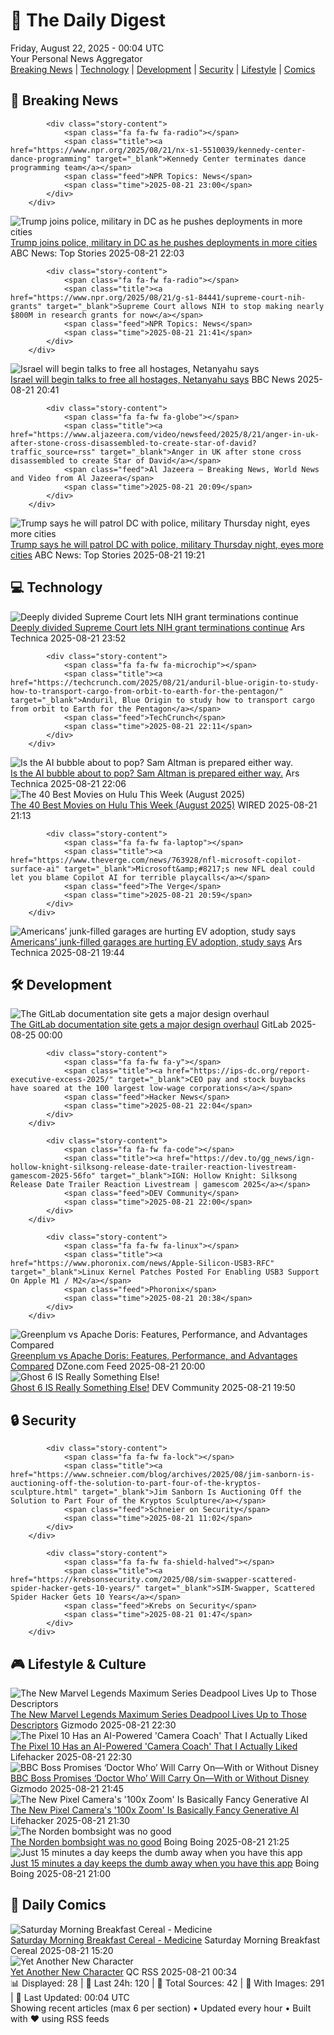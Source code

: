 <!-- Processing 54 RSS feeds at 2025-08-22 00:04:38 UTC -->
<!-- Processing: XKCD -->
<!-- Processing: Saturday Morning Breakfast Cereal -->
<!-- Processing: Penny Arcade -->
<!-- Processing: Poorly Drawn Lines -->
<!-- Processing: Garfield -->
<!-- Processing: Cyanide & Happiness -->
<!-- Processing: NPR News -->
<!-- Processing: Associated Press Breaking -->
<!-- Processing: Guardian World News -->
<!-- Processing: TechCrunch -->
<!-- Processing: Ars Technica -->
<!-- Processing: O'Reilly Radar -->
<!-- Processing: WIRED -->
<!-- Processing: Slashdot -->
<!-- Processing: Phoronix Linux News -->
<!-- Processing: It's FOSS -->
<!-- Processing: OMG! Ubuntu -->
<!-- Processing: Linux.com -->
<!-- Processing: GitHub Blog -->
<!-- Processing: GitLab Blog -->
<!-- Processing: Lifehacker -->
<!-- Processing: Boing Boing -->
<!-- Processing: Krebs on Security -->
<!-- Processing: Schneier on Security -->
<!-- Generated 8 new posts out of 24 feeds processed -->
<div class="newspaper-header">
    <h1 class="newspaper-title">📰 The Daily Digest</h1>
    <div class="newspaper-date">Friday, August 22, 2025 - 00:04 UTC</div>
    <div class="newspaper-subtitle">Your Personal News Aggregator</div>
</div>

<div class="newspaper-nav">
    <a href="#breaking">Breaking News</a> |
    <a href="#tech">Technology</a> |
    <a href="#dev">Development</a> |
    <a href="#security">Security</a> |
    <a href="#lifestyle">Lifestyle</a> |
    <a href="#webcomics">Comics</a>
</div>

<div class="news-section breaking-news" id="breaking">
<h2 class="section-header">🚨 Breaking News</h2>
<div class="stories-container">
<div class="story">
            
            <div class="story-content">
                <span class="fa fa-fw fa-radio"></span>
                <span class="title"><a href="https://www.npr.org/2025/08/21/nx-s1-5510039/kennedy-center-dance-programming" target="_blank">Kennedy Center terminates dance programming team</a></span>
                <span class="feed">NPR Topics: News</span>
                <span class="time">2025-08-21 23:00</span>
            </div>
        </div>
<div class="story">
            <img src="https://s.abcnews.com/images/US/donald-trump-5-gty-gmh-250821_1755813112349_hpMain_4x3t_384.jpg" alt="Trump joins police, military in DC as he pushes deployments in more cities" class="story-image" loading="lazy" onerror="this.style.display='none'">
            <div class="story-content">
                <span class="fa fa-fw fa-tv"></span>
                <span class="title"><a href="https://abcnews.go.com/Politics/trump-police-military-patrol-dc-thursday-night/story?id=124853091" target="_blank">Trump joins police, military in DC as he pushes deployments in more cities</a></span>
                <span class="feed">ABC News: Top Stories</span>
                <span class="time">2025-08-21 22:03</span>
            </div>
        </div>
<div class="story">
            
            <div class="story-content">
                <span class="fa fa-fw fa-radio"></span>
                <span class="title"><a href="https://www.npr.org/2025/08/21/g-s1-84441/supreme-court-nih-grants" target="_blank">Supreme Court allows NIH to stop making nearly $800M in research grants for now</a></span>
                <span class="feed">NPR Topics: News</span>
                <span class="time">2025-08-21 21:41</span>
            </div>
        </div>
<div class="story">
            <img src="https://ichef.bbci.co.uk/ace/standard/240/cpsprodpb/92f4/live/7dc7bd50-7ec3-11f0-83cc-c5da98c419b8.jpg" alt="Israel will begin talks to free all hostages, Netanyahu says" class="story-image" loading="lazy" onerror="this.style.display='none'">
            <div class="story-content">
                <span class="fa fa-fw fa-earth-americas"></span>
                <span class="title"><a href="https://www.bbc.com/news/articles/c754kknw2g2o?at_medium=RSS&at_campaign=rss" target="_blank">Israel will begin talks to free all hostages, Netanyahu says</a></span>
                <span class="feed">BBC News</span>
                <span class="time">2025-08-21 20:41</span>
            </div>
        </div>
<div class="story">
            
            <div class="story-content">
                <span class="fa fa-fw fa-globe"></span>
                <span class="title"><a href="https://www.aljazeera.com/video/newsfeed/2025/8/21/anger-in-uk-after-stone-cross-disassembled-to-create-star-of-david?traffic_source=rss" target="_blank">Anger in UK after stone cross disassembled to create Star of David</a></span>
                <span class="feed">Al Jazeera – Breaking News, World News and Video from Al Jazeera</span>
                <span class="time">2025-08-21 20:09</span>
            </div>
        </div>
<div class="story">
            <img src="https://s.abcnews.com/images/Politics/national-guard-02-gty-jef-250821_1755778060127_hpMain_4x3t_384.jpg" alt="Trump says he will patrol DC with police, military Thursday night, eyes more cities" class="story-image" loading="lazy" onerror="this.style.display='none'">
            <div class="story-content">
                <span class="fa fa-fw fa-tv"></span>
                <span class="title"><a href="https://abcnews.go.com/Politics/trump-police-military-patrol-dc-thursday-night/story?id=124853091" target="_blank">Trump says he will patrol DC with police, military Thursday night, eyes more cities</a></span>
                <span class="feed">ABC News: Top Stories</span>
                <span class="time">2025-08-21 19:21</span>
            </div>
        </div>
</div>
</div>
<div class="news-section tech-news" id="tech">
<h2 class="section-header">💻 Technology</h2>
<div class="stories-container">
<div class="story">
            <img src="https://cdn.arstechnica.net/wp-content/uploads/2025/08/GettyImages-2202764189-500x500.jpg" alt="Deeply divided Supreme Court lets NIH grant terminations continue" class="story-image" loading="lazy" onerror="this.style.display='none'">
            <div class="story-content">
                <span class="fa fa-fw fa-cog"></span>
                <span class="title"><a href="https://arstechnica.com/science/2025/08/deeply-divided-supreme-court-lets-nih-grant-terminations-continue/" target="_blank">Deeply divided Supreme Court lets NIH grant terminations continue</a></span>
                <span class="feed">Ars Technica</span>
                <span class="time">2025-08-21 23:52</span>
            </div>
        </div>
<div class="story">
            
            <div class="story-content">
                <span class="fa fa-fw fa-microchip"></span>
                <span class="title"><a href="https://techcrunch.com/2025/08/21/anduril-blue-origin-to-study-how-to-transport-cargo-from-orbit-to-earth-for-the-pentagon/" target="_blank">Anduril, Blue Origin to study how to transport cargo from orbit to Earth for the Pentagon</a></span>
                <span class="feed">TechCrunch</span>
                <span class="time">2025-08-21 22:11</span>
            </div>
        </div>
<div class="story">
            <img src="https://cdn.arstechnica.net/wp-content/uploads/2025/02/GettyImages-2198353376-scaled-500x500-1739457503.jpg" alt="Is the AI bubble about to pop? Sam Altman is prepared either way." class="story-image" loading="lazy" onerror="this.style.display='none'">
            <div class="story-content">
                <span class="fa fa-fw fa-cog"></span>
                <span class="title"><a href="https://arstechnica.com/information-technology/2025/08/sam-altman-calls-ai-a-bubble-while-seeking-500b-valuation-for-openai/" target="_blank">Is the AI bubble about to pop? Sam Altman is prepared either way.</a></span>
                <span class="feed">Ars Technica</span>
                <span class="time">2025-08-21 22:06</span>
            </div>
        </div>
<div class="story">
            <img src="https://media.wired.com/photos/68a34ed5a7b1e72a7de4e291/master/pass/culture_johnwick_GettyImages-1146739180.jpg" alt="The 40 Best Movies on Hulu This Week (August 2025)" class="story-image" loading="lazy" onerror="this.style.display='none'">
            <div class="story-content">
                <span class="fa fa-fw fa-bolt"></span>
                <span class="title"><a href="https://www.wired.com/story/best-movies-hulu-right-now/" target="_blank">The 40 Best Movies on Hulu This Week (August 2025)</a></span>
                <span class="feed">WIRED</span>
                <span class="time">2025-08-21 21:13</span>
            </div>
        </div>
<div class="story">
            
            <div class="story-content">
                <span class="fa fa-fw fa-laptop"></span>
                <span class="title"><a href="https://www.theverge.com/news/763928/nfl-microsoft-copilot-surface-ai" target="_blank">Microsoft&amp;#8217;s new NFL deal could let you blame Copilot AI for terrible playcalls</a></span>
                <span class="feed">The Verge</span>
                <span class="time">2025-08-21 20:59</span>
            </div>
        </div>
<div class="story">
            <img src="https://cdn.arstechnica.net/wp-content/uploads/2025/08/GettyImages-1155895603-500x500.jpg" alt="Americans’ junk-filled garages are hurting EV adoption, study says" class="story-image" loading="lazy" onerror="this.style.display='none'">
            <div class="story-content">
                <span class="fa fa-fw fa-cog"></span>
                <span class="title"><a href="https://arstechnica.com/cars/2025/08/junk-filled-garages-hurt-ev-sales-as-people-dont-have-room-for-chargers/" target="_blank">Americans’ junk-filled garages are hurting EV adoption, study says</a></span>
                <span class="feed">Ars Technica</span>
                <span class="time">2025-08-21 19:44</span>
            </div>
        </div>
</div>
</div>
<div class="news-section dev-news" id="dev">
<h2 class="section-header">🛠️ Development</h2>
<div class="stories-container">
<div class="story">
            <img src="https://res.cloudinary.com/about-gitlab-com/image/upload/v1755617168/gz45eaygeb0nizf1kwyu.png" alt="The GitLab documentation site gets a major design overhaul" class="story-image" loading="lazy" onerror="this.style.display='none'">
            <div class="story-content">
                <span class="fa fa-fw fa-gitlab"></span>
                <span class="title"><a href="https://about.gitlab.com/blog/blog-post-slug/" target="_blank">The GitLab documentation site gets a major design overhaul</a></span>
                <span class="feed">GitLab</span>
                <span class="time">2025-08-25 00:00</span>
            </div>
        </div>
<div class="story">
            
            <div class="story-content">
                <span class="fa fa-fw fa-y"></span>
                <span class="title"><a href="https://ips-dc.org/report-executive-excess-2025/" target="_blank">CEO pay and stock buybacks have soared at the 100 largest low-wage corporations</a></span>
                <span class="feed">Hacker News</span>
                <span class="time">2025-08-21 22:04</span>
            </div>
        </div>
<div class="story">
            
            <div class="story-content">
                <span class="fa fa-fw fa-code"></span>
                <span class="title"><a href="https://dev.to/gg_news/ign-hollow-knight-silksong-release-date-trailer-reaction-livestream-gamescom-2025-56fo" target="_blank">IGN: Hollow Knight: Silksong Release Date Trailer Reaction Livestream | gamescom 2025</a></span>
                <span class="feed">DEV Community</span>
                <span class="time">2025-08-21 22:00</span>
            </div>
        </div>
<div class="story">
            
            <div class="story-content">
                <span class="fa fa-fw fa-linux"></span>
                <span class="title"><a href="https://www.phoronix.com/news/Apple-Silicon-USB3-RFC" target="_blank">Linux Kernel Patches Posted For Enabling USB3 Support On Apple M1 / M2</a></span>
                <span class="feed">Phoronix</span>
                <span class="time">2025-08-21 20:38</span>
            </div>
        </div>
<div class="story">
            <img src="https://dz2cdn1.dzone.com/thumbnail?fid=18570414&w=600" alt="Greenplum vs Apache Doris: Features, Performance, and Advantages Compared" class="story-image" loading="lazy" onerror="this.style.display='none'">
            <div class="story-content">
                <span class="fa fa-fw fa-newspaper"></span>
                <span class="title"><a href="https://dzone.com/articles/greenplum-vs-apache-doris-mpp-analytics-comparison" target="_blank">Greenplum vs Apache Doris: Features, Performance, and Advantages Compared</a></span>
                <span class="feed">DZone.com Feed</span>
                <span class="time">2025-08-21 20:00</span>
            </div>
        </div>
<div class="story">
            <img src="https://media2.dev.to/dynamic/image/width=800%2Cheight=%2Cfit=scale-down%2Cgravity=auto%2Cformat=auto/https%3A%2F%2Fdev-to-uploads.s3.amazonaws.com%2Fuploads%2Farticles%2Foc8h7h2zphpkhh3vdat1.png" alt="Ghost 6 IS Really Something Else!" class="story-image" loading="lazy" onerror="this.style.display='none'">
            <div class="story-content">
                <span class="fa fa-fw fa-code"></span>
                <span class="title"><a href="https://dev.to/alifar/ghost-6-is-really-something-else-46jj" target="_blank">Ghost 6 IS Really Something Else!</a></span>
                <span class="feed">DEV Community</span>
                <span class="time">2025-08-21 19:50</span>
            </div>
        </div>
</div>
</div>
<div class="news-section security-news" id="security">
<h2 class="section-header">🔒 Security</h2>
<div class="stories-container">
<div class="story">
            
            <div class="story-content">
                <span class="fa fa-fw fa-lock"></span>
                <span class="title"><a href="https://www.schneier.com/blog/archives/2025/08/jim-sanborn-is-auctioning-off-the-solution-to-part-four-of-the-kryptos-sculpture.html" target="_blank">Jim Sanborn Is Auctioning Off the Solution to Part Four of the Kryptos Sculpture</a></span>
                <span class="feed">Schneier on Security</span>
                <span class="time">2025-08-21 11:02</span>
            </div>
        </div>
<div class="story">
            
            <div class="story-content">
                <span class="fa fa-fw fa-shield-halved"></span>
                <span class="title"><a href="https://krebsonsecurity.com/2025/08/sim-swapper-scattered-spider-hacker-gets-10-years/" target="_blank">SIM-Swapper, Scattered Spider Hacker Gets 10 Years</a></span>
                <span class="feed">Krebs on Security</span>
                <span class="time">2025-08-21 01:47</span>
            </div>
        </div>
</div>
</div>
<div class="news-section lifestyle-news" id="lifestyle">
<h2 class="section-header">🎮 Lifestyle & Culture</h2>
<div class="stories-container">
<div class="story">
            <img src="https://gizmodo.com/app/uploads/2025/08/Marvel-Legends-Deadpool.jpg" alt="The New Marvel Legends Maximum Series Deadpool Lives Up to Those Descriptors" class="story-image" loading="lazy" onerror="this.style.display='none'">
            <div class="story-content">
                <span class="fa fa-fw fa-computer"></span>
                <span class="title"><a href="https://gizmodo.com/the-new-marvel-legends-maximum-series-deadpool-lives-up-to-those-descriptors-2000646467" target="_blank">The New Marvel Legends Maximum Series Deadpool Lives Up to Those Descriptors</a></span>
                <span class="feed">Gizmodo</span>
                <span class="time">2025-08-21 22:30</span>
            </div>
        </div>
<div class="story">
            <img src="https://lifehacker.com/imagery/articles/01K378W4X5ETNDD2K1HBNMM096/hero-image.jpg" alt="The Pixel 10 Has an AI-Powered &#x27;Camera Coach&#x27; That I Actually Liked" class="story-image" loading="lazy" onerror="this.style.display='none'">
            <div class="story-content">
                <span class="fa fa-fw fa-life-ring"></span>
                <span class="title"><a href="https://lifehacker.com/tech/pixel-10-ai-camera-coach?utm_medium=RSS" target="_blank">The Pixel 10 Has an AI-Powered &#x27;Camera Coach&#x27; That I Actually Liked</a></span>
                <span class="feed">Lifehacker</span>
                <span class="time">2025-08-21 22:30</span>
            </div>
        </div>
<div class="story">
            <img src="https://gizmodo.com/app/uploads/2025/07/ncuti-gatwa-doctor-who.jpg" alt="BBC Boss Promises ‘Doctor Who’ Will Carry On—With or Without Disney" class="story-image" loading="lazy" onerror="this.style.display='none'">
            <div class="story-content">
                <span class="fa fa-fw fa-computer"></span>
                <span class="title"><a href="https://gizmodo.com/doctor-who-future-bbc-boss-disney-deal-2000646368" target="_blank">BBC Boss Promises ‘Doctor Who’ Will Carry On—With or Without Disney</a></span>
                <span class="feed">Gizmodo</span>
                <span class="time">2025-08-21 21:45</span>
            </div>
        </div>
<div class="story">
            <img src="https://lifehacker.com/imagery/articles/01K375AG00T13MASFE20VEV46C/hero-image.jpg" alt="The New Pixel Camera&#x27;s &#x27;100x Zoom&#x27; Is Basically Fancy Generative AI" class="story-image" loading="lazy" onerror="this.style.display='none'">
            <div class="story-content">
                <span class="fa fa-fw fa-life-ring"></span>
                <span class="title"><a href="https://lifehacker.com/tech/googles-new-100x-zoom-made-by-google-2025?utm_medium=RSS" target="_blank">The New Pixel Camera&#x27;s &#x27;100x Zoom&#x27; Is Basically Fancy Generative AI</a></span>
                <span class="feed">Lifehacker</span>
                <span class="time">2025-08-21 21:30</span>
            </div>
        </div>
<div class="story">
            <img src="https://i0.wp.com/boingboing.net/wp-content/uploads/2025/08/shutterstock_2660241847.jpg?fit=800%2C1200&amp;quality=60&amp;ssl=1" alt="The Norden bombsight was no good" class="story-image" loading="lazy" onerror="this.style.display='none'">
            <div class="story-content">
                <span class="fa fa-fw fa-arrow-right"></span>
                <span class="title"><a href="https://boingboing.net/2025/08/21/the-norden-bombsight-was-no-good.html" target="_blank">The Norden bombsight was no good</a></span>
                <span class="feed">Boing Boing</span>
                <span class="time">2025-08-21 21:25</span>
            </div>
        </div>
<div class="story">
            <img src="https://i0.wp.com/boingboing.net/wp-content/uploads/2025/08/Headway-Premium.jpg?fit=2250%2C1500&amp;quality=60&amp;ssl=1" alt="Just 15 minutes a day keeps the dumb away when you have this app" class="story-image" loading="lazy" onerror="this.style.display='none'">
            <div class="story-content">
                <span class="fa fa-fw fa-arrow-right"></span>
                <span class="title"><a href="https://boingboing.net/2025/08/21/just-15-minutes-a-day-keeps-the-dumb-away-when-you-have-this-app.html" target="_blank">Just 15 minutes a day keeps the dumb away when you have this app</a></span>
                <span class="feed">Boing Boing</span>
                <span class="time">2025-08-21 21:00</span>
            </div>
        </div>
</div>
</div>
<div class="news-section webcomics-section" id="webcomics">
<h2 class="section-header">🎨 Daily Comics</h2>
<div class="stories-container">
<div class="story">
            <img src="https://www.smbc-comics.com/comics/1755560940-20250821.png" alt="Saturday Morning Breakfast Cereal - Medicine" class="story-image" loading="lazy" onerror="this.style.display='none'">
            <div class="story-content">
                <span class="fa fa-fw fa-smile"></span>
                <span class="title"><a href="https://www.smbc-comics.com/comic/medicine" target="_blank">Saturday Morning Breakfast Cereal - Medicine</a></span>
                <span class="feed">Saturday Morning Breakfast Cereal</span>
                <span class="time">2025-08-21 15:20</span>
            </div>
        </div>
<div class="story">
            <img src="http://www.questionablecontent.net/comics/5640.png" alt="Yet Another New Character" class="story-image" loading="lazy" onerror="this.style.display='none'">
            <div class="story-content">
                <span class="fa fa-fw fa-music"></span>
                <span class="title"><a href="http://questionablecontent.net/view.php?comic=5640" target="_blank">Yet Another New Character</a></span>
                <span class="feed">QC RSS</span>
                <span class="time">2025-08-21 00:34</span>
            </div>
        </div>
</div>
</div>

<div class="newspaper-footer">
    <div class="stats">
        📊 Displayed: 28 | 📅 Last 24h: 120 | 📡 Total Sources: 42 | 📸 With Images: 291 |
        🔄 Last Updated: 00:04 UTC
    </div>
    <div class="footer-note">
        Showing recent articles (max 6 per section) • Updated every hour • Built with ❤️ using RSS feeds
    </div>
</div>
